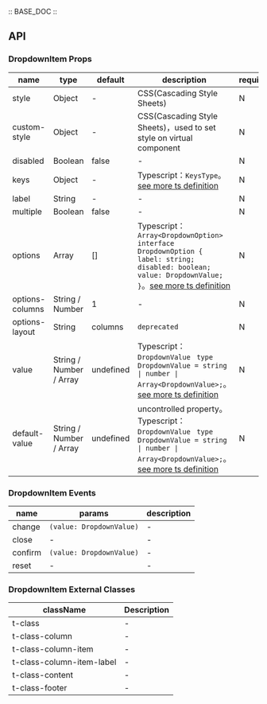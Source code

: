 :: BASE_DOC ::

## API

### DropdownItem Props

name | type | default | description | required
-- | -- | -- | -- | --
style | Object | - | CSS(Cascading Style Sheets) | N
custom-style | Object | - | CSS(Cascading Style Sheets)，used to set style on virtual component | N
disabled | Boolean | false | \- | N
keys | Object | - | Typescript：`KeysType`。[see more ts definition](https://github.com/Tencent/tdesign-miniprogram/blob/develop/src/common/common.ts) | N
label | String | - | \- | N
multiple | Boolean | false | \- | N
options | Array | [] | Typescript：`Array<DropdownOption>` `interface DropdownOption { label: string; disabled: boolean; value: DropdownValue; }`。[see more ts definition](https://github.com/Tencent/tdesign-miniprogram/tree/develop/src/dropdown-item/type.ts) | N
options-columns | String / Number | 1 | \- | N
options-layout | String | columns | `deprecated` | N
value | String / Number / Array | undefined | Typescript：`DropdownValue ` `type DropdownValue = string \| number \| Array<DropdownValue>;`。[see more ts definition](https://github.com/Tencent/tdesign-miniprogram/tree/develop/src/dropdown-item/type.ts) | N
default-value | String / Number / Array | undefined | uncontrolled property。Typescript：`DropdownValue ` `type DropdownValue = string \| number \| Array<DropdownValue>;`。[see more ts definition](https://github.com/Tencent/tdesign-miniprogram/tree/develop/src/dropdown-item/type.ts) | N

### DropdownItem Events

name | params | description
-- | -- | --
change | `(value: DropdownValue)` | \-
close | \- | \-
confirm | `(value: DropdownValue)` | \-
reset | \- | \-
### DropdownItem External Classes

className | Description
-- | --
t-class | \-
t-class-column | \-
t-class-column-item | \-
t-class-column-item-label | \-
t-class-content | \-
t-class-footer | \-
